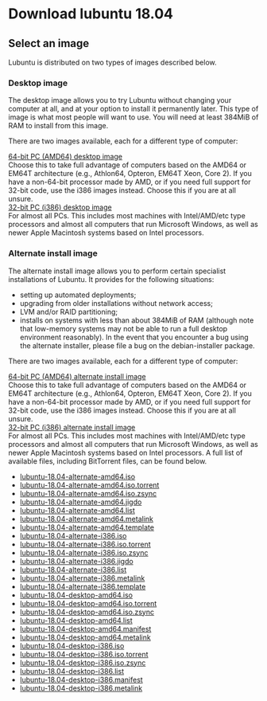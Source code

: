 # Download lubuntu 18.04

## Select an image
Lubuntu is distributed on two types of images described below.

### Desktop image
The desktop image allows you to try Lubuntu without changing your computer at all, and at your option to install it permanently later. This type of image is what most people will want to use. You will need at least 384MiB of RAM to install from this image.

There are two images available, each for a different type of computer:

[64-bit PC (AMD64) desktop image](http://cdimage.ubuntu.com/lubuntu/releases/18.04/release/lubuntu-18.04-desktop-amd64.iso) 
<br>
Choose this to take full advantage of computers based on the AMD64 or EM64T architecture (e.g., Athlon64, Opteron, EM64T Xeon, Core 2). If you have a non-64-bit processor made by AMD, or if you need full support for 32-bit code, use the i386 images instead. Choose this if you are at all unsure.
<br>
[32-bit PC (i386) desktop image](http://cdimage.ubuntu.com/lubuntu/releases/18.04/release/lubuntu-18.04-desktop-i386.iso)
<br>
For almost all PCs. This includes most machines with Intel/AMD/etc type processors and almost all computers that run Microsoft Windows, as well as newer Apple Macintosh systems based on Intel processors.
### Alternate install image
The alternate install image allows you to perform certain specialist installations of Lubuntu. It provides for the following situations:

* setting up automated deployments;
* upgrading from older installations without network access;
* LVM and/or RAID partitioning;
* installs on systems with less than about 384MiB of RAM (although note that low-memory systems may not be able to run a full desktop environment reasonably).
In the event that you encounter a bug using the alternate installer, please file a bug on the debian-installer package.

There are two images available, each for a different type of computer:

[64-bit PC (AMD64) alternate install image](http://cdimage.ubuntu.com/lubuntu/releases/18.04/release/lubuntu-18.04-alternate-amd64.iso)
<br>
Choose this to take full advantage of computers based on the AMD64 or EM64T architecture (e.g., Athlon64, Opteron, EM64T Xeon, Core 2). If you have a non-64-bit processor made by AMD, or if you need full support for 32-bit code, use the i386 images instead. Choose this if you are at all unsure.
<br>
[32-bit PC (i386) alternate install image](http://cdimage.ubuntu.com/lubuntu/releases/18.04/release/lubuntu-18.04-alternate-i386.iso)
<br>
For almost all PCs. This includes most machines with Intel/AMD/etc type processors and almost all computers that run Microsoft Windows, as well as newer Apple Macintosh systems based on Intel processors.
A full list of available files, including BitTorrent files, can be found below.

* [lubuntu-18.04-alternate-amd64.iso](http://cdimage.ubuntu.com/lubuntu/releases/18.04/release/lubuntu-18.04-alternate-amd64.iso)	
* [lubuntu-18.04-alternate-amd64.iso.torrent	](http://cdimage.ubuntu.com/lubuntu/releases/18.04/release/lubuntu-18.04-alternate-amd64.iso.torrent)	
* [lubuntu-18.04-alternate-amd64.iso.zsync	](http://cdimage.ubuntu.com/lubuntu/releases/18.04/release/lubuntu-18.04-alternate-amd64.iso.zsync)
* [lubuntu-18.04-alternate-amd64.jigdo	](http://cdimage.ubuntu.com/lubuntu/releases/18.04/release/lubuntu-18.04-alternate-amd64.jigdo)	
* [lubuntu-18.04-alternate-amd64.list	](http://cdimage.ubuntu.com/lubuntu/releases/18.04/release/lubuntu-18.04-alternate-amd64.list)	
* [lubuntu-18.04-alternate-amd64.metalink](http://cdimage.ubuntu.com/lubuntu/releases/18.04/release/lubuntu-18.04-alternate-amd64.metalink)	
* [lubuntu-18.04-alternate-amd64.template](http://cdimage.ubuntu.com/lubuntu/releases/18.04/release/lubuntu-18.04-alternate-amd64.template)	
* [lubuntu-18.04-alternate-i386.iso	](http://cdimage.ubuntu.com/lubuntu/releases/18.04/release/lubuntu-18.04-alternate-i386.iso)	
* [lubuntu-18.04-alternate-i386.iso.torrent	](http://cdimage.ubuntu.com/lubuntu/releases/18.04/release/lubuntu-18.04-alternate-i386.iso.torrent)	
* [lubuntu-18.04-alternate-i386.iso.zsync	](http://cdimage.ubuntu.com/lubuntu/releases/18.04/release/lubuntu-18.04-alternate-i386.iso.zsync)
* [lubuntu-18.04-alternate-i386.jigdo	](http://cdimage.ubuntu.com/lubuntu/releases/18.04/release/lubuntu-18.04-alternate-i386.jigdo)	
* [lubuntu-18.04-alternate-i386.list	](http://cdimage.ubuntu.com/lubuntu/releases/18.04/release/lubuntu-18.04-alternate-i386.list)
* [lubuntu-18.04-alternate-i386.metalink](http://cdimage.ubuntu.com/lubuntu/releases/18.04/release/lubuntu-18.04-alternate-i386.metalink)	
* [lubuntu-18.04-alternate-i386.template](http://cdimage.ubuntu.com/lubuntu/releases/18.04/release/lubuntu-18.04-alternate-i386.template)	
* [lubuntu-18.04-desktop-amd64.iso	](http://cdimage.ubuntu.com/lubuntu/releases/18.04/release/lubuntu-18.04-desktop-amd64.iso)	
* [lubuntu-18.04-desktop-amd64.iso.torrent	](http://cdimage.ubuntu.com/lubuntu/releases/18.04/release/lubuntu-18.04-desktop-amd64.iso.torrent)
* [lubuntu-18.04-desktop-amd64.iso.zsync	](http://cdimage.ubuntu.com/lubuntu/releases/18.04/release/lubuntu-18.04-desktop-amd64.iso.zsync)	
* [lubuntu-18.04-desktop-amd64.list	](http://cdimage.ubuntu.com/lubuntu/releases/18.04/release/lubuntu-18.04-desktop-amd64.list)
* [lubuntu-18.04-desktop-amd64.manifest	](http://cdimage.ubuntu.com/lubuntu/releases/18.04/release/lubuntu-18.04-desktop-amd64.manifest)	
* [lubuntu-18.04-desktop-amd64.metalink	](http://cdimage.ubuntu.com/lubuntu/releases/18.04/release/lubuntu-18.04-desktop-amd64.metalink)
* [lubuntu-18.04-desktop-i386.iso	](http://cdimage.ubuntu.com/lubuntu/releases/18.04/release/lubuntu-18.04-desktop-i386.iso)	
* [lubuntu-18.04-desktop-i386.iso.torrent	](http://cdimage.ubuntu.com/lubuntu/releases/18.04/release/lubuntu-18.04-desktop-i386.iso.torrent)
* [lubuntu-18.04-desktop-i386.iso.zsync](http://cdimage.ubuntu.com/lubuntu/releases/18.04/release/lubuntu-18.04-desktop-i386.iso.zsync)
* [lubuntu-18.04-desktop-i386.list	](http://cdimage.ubuntu.com/lubuntu/releases/18.04/release/lubuntu-18.04-desktop-i386.list)	
* [lubuntu-18.04-desktop-i386.manifest](http://cdimage.ubuntu.com/lubuntu/releases/18.04/release/lubuntu-18.04-desktop-i386.manifest)
* [lubuntu-18.04-desktop-i386.metalink](http://cdimage.ubuntu.com/lubuntu/releases/18.04/release/lubuntu-18.04-desktop-i386.metalink)
